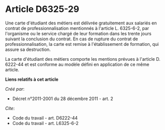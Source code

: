 # Article D6325-29

Une carte d'étudiant des métiers est délivrée gratuitement aux salariés en contrat de professionnalisation mentionnés à
l'article L. 6325-6-2, par l'organisme ou le service chargé de leur formation dans les trente jours suivant la conclusion du
contrat. En cas de rupture du contrat de professionnalisation, la carte est remise à l'établissement de formation, qui assure
sa destruction. 

La carte d'étudiant des métiers comporte les mentions prévues à l'article D. 6222-44 et est conforme au modèle défini en
application de ce même article.

**Liens relatifs à cet article**

_Créé par_:

  - Décret n°2011-2001 du 28 décembre 2011 - art. 2

_Cite_:

  - Code du travail - art. D6222-44
  - Code du travail - art. L6325-6-2
